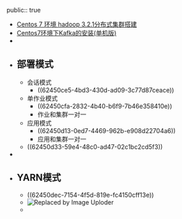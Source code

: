 public:: true

- [Centos 7 环境 hadoop 3.2.1分布式集群搭建](https://www.modb.pro/db/46147)
- [Centos7环境下Kafka的安装(单机版)](https://ivanzz1001.github.io/records/post/mq/2018/05/16/mq-kafka-install)
-
- ## 部署模式
	- 会话模式
		- ((62450ce5-4bd3-430d-ad09-3c77d87ceace))
	- 单作业模式
		- ((62450cfa-2832-4b40-b6f9-7b46e358410e))
		- 作业和集群一对一
	- 应用模式
		- ((62450d13-0ed7-4469-962b-e908d22704a6))
		- 应用和集群一对一
	- ((62450d33-59e4-48c0-ad47-02c1bc2cd5f3))
-
- ## YARN模式
	- ((62450dec-7154-4f5d-819e-fc4150cff13e))
	- ![Replaced by Image Uploder](https://gitee.com/superficial/blogimage/raw/master/img/image_1648694197815_0.png)
	-